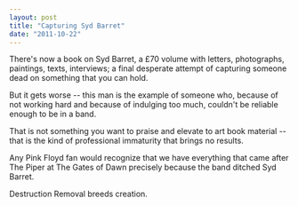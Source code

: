 ```yaml
---
layout: post
title: "Capturing Syd Barret"
date: "2011-10-22"
---
```


There's now a book on Syd Barret, a £70 volume with letters, photographs, paintings, texts, interviews; a final desperate attempt of capturing someone dead on something that you can hold.

But it gets worse -- this man is the example of someone who, because of not working hard and because of indulging too much, couldn't be reliable enough to be in a band.

That is not something you want to praise and elevate to art book material -- that is the kind of professional immaturity that brings no results.

Any Pink Floyd fan would recognize that we have everything that came after The Piper at The Gates of Dawn precisely because the band ditched Syd Barret.

Destruction Removal breeds creation.
